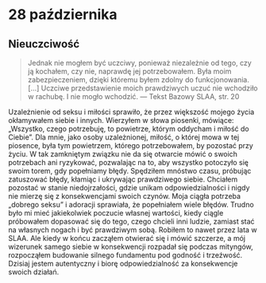 
# 28 października

## Nieuczciwość

> Jednak nie mogłem być uczciwy, ponieważ niezależnie od tego, czy ją kochałem, czy nie, naprawdę jej potrzebowałem. Była moim zabezpieczeniem, dzięki któremu byłem zdolny do funkcjonowania. [...] Uczciwe przedstawienie moich prawdziwych uczuć nie wchodziło w rachubę. I nie mogło wchodzić. — Tekst Bazowy SLAA, str. 20

Uzależnienie od seksu i miłości sprawiło, że przez większość mojego życia okłamywałem siebie i innych. Wierzyłem w słowa piosenki, mówiące: „Wszystko, czego potrzebuję, to powietrze, którym oddycham i miłość do Ciebie”. Dla mnie, jako osoby uzależnionej, miłość, o której mowa w tej piosence, była tym powietrzem, którego potrzebowałem, by pozostać przy życiu. W tak zamkniętym związku nie da się otwarcie mówić o swoich potrzebach ani ryzykować, pozwalając na to, aby wszystko potoczyło się swoim torem, gdy popełniamy błędy. Spędziłem mnóstwo czasu, próbując zatuszować błędy, kłamiąc i ukrywając prawdziwego siebie. Chciałem pozostać w stanie niedojrzałości, gdzie unikam odpowiedzialności i nigdy nie mierzę się z konsekwencjami swoich czynów. Moja ciągła potrzeba „dobrego seksu” i adoracji sprawiała, że popełniałem wiele błędów. Trudno było mi mieć jakiekolwiek poczucie własnej wartości, kiedy ciągle próbowałem dopasować się do tego, czego chcieli inni ludzie, zamiast stać na własnych nogach i być prawdziwym sobą. Robiłem to nawet przez lata w SLAA. Ale kiedy w końcu zacząłem otwierać się i mówić szczerze, a mój wizerunek samego siebie w konsekwencji rozpadał się podczas mityngów, rozpocząłem budowanie silnego fundamentu pod godność i trzeźwość. Dzisiaj jestem autentyczny i biorę odpowiedzialność za konsekwencje swoich działań.